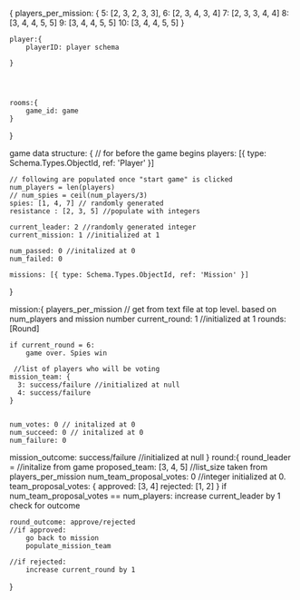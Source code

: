 {
    players_per_mission: {
        5: [2, 3, 2, 3, 3],
        6: [2, 3, 4, 3, 4]
        7: [2, 3, 3, 4, 4]
        8: [3, 4, 4, 5, 5]
        9: [3, 4, 4, 5, 5]
        10: [3, 4, 4, 5, 5]
    }

    player:{
        playerID: player schema

    }




    rooms:{
        game_id: game
    }

}


game data structure:
{
    // for before the game begins
    players: [{ type: Schema.Types.ObjectId, ref: 'Player' }]

    // following are populated once "start game" is clicked
    num_players = len(players)
    // num_spies = ceil(num_players/3)    
    spies: [1, 4, 7] // randomly generated
    resistance : [2, 3, 5] //populate with integers

    current_leader: 2 //randomly generated integer
    current_mission: 1 //initialized at 1

    num_passed: 0 //initalized at 0
    num_failed: 0 

    missions: [{ type: Schema.Types.ObjectId, ref: 'Mission' }]

}


mission:{
    players_per_mission // get from text file at top level. based on num_players and mission number
    current_round: 1 //initialized at 1
    rounds: [Round]

    if current_round = 6:
        game over. Spies win

     //list of players who will be voting
    mission_team: {
      3: success/failure //initialized at null
      4: success/failure
    }


    num_votes: 0 // initalized at 0
    num_succeed: 0 // initalized at 0
    num_failure: 0

    
   mission_outcome: success/failure //initialized at null
}
round:{
    round_leader = //initalize from game
    proposed_team: [3, 4, 5] //list_size taken from players_per_mission
    num_team_proposal_votes: 0 //integer initialized at 0. 
    team_proposal_votes: {
        approved: [3, 4]
        rejected: [1, 2]
    }
    if num_team_proposal_votes == num_players:
        increase current_leader by 1
        check for outcome

    round_outcome: approve/rejected
    //if approved: 
        go back to mission
        populate_mission_team

    //if rejected: 
        increase current_round by 1

}